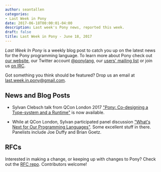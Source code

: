 ```yaml
---
author: seantallen
categories:
- Last Week in Pony
date: 2017-06-18T00:00:01-04:00
description: Last week's Pony news, reported this week.
draft: false
title: Last Week in Pony - June 18, 2017
---
```


_Last Week In Pony_ is a weekly blog post to catch you up on the latest news for the Pony programming language. To learn more about Pony check out [our website](ponylang.org), our Twitter account [@ponylang](https://twitter.com/ponylang), our [users' mailing list](https://pony.groups.io/g/user) or join us [on IRC](https://webchat.freenode.net/?channels=%23ponylang). 

Got something you think should be featured? Drop us an email at [last.week.in.pony@gmail.com](mailto:last.week.in.pony@gmail.com).
<!--more-->


## News and Blog Posts
  
- Sylvan Clebsch talk from QCon London 2017 ["Pony: Co-designing a Type-system and a Runtime"](https://www.infoq.com/presentations/pony-type-system) is now available.

- While at QCon London, Sylvan participated panel discussion ["What's Next for Our Programming Languages"](https://www.infoq.com/presentations/panel-languages-future). Some excellent stuff in there. Panelists include Joe Duffy and Brian Goetz.

## RFCs

Interested in making a change, or keeping up with changes to Pony? Check out the [RFC repo](https://github.com/ponylang/rfcs). Contributors welcome!
